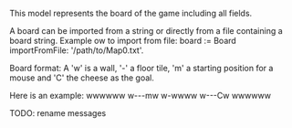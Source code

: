 This model represents the board of the game including all fields.

A board can be imported from a string or directly from a file containing a board string.
Example ow to import from file:  board := Board importFromFile: '/path/to/Map0.txt'.

Board format:
A 'w' is a wall, '-' a floor tile, 'm' a starting position for a mouse and 'C' the cheese as the goal.

Here is an example:
wwwwww
w---mw
w-wwww
w---Cw
wwwwww

TODO: rename messages